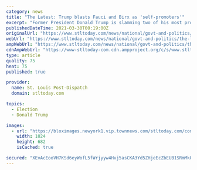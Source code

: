 ```yaml
---
category: news
title: "The Latest: Trump blasts Fauci and Birx as 'self-promoters'"
excerpt: "Former President Donald Trump is slamming two of his most prominent coronavirus advisers. He says Dr. Anthony Fauci and Dr. Deborah Birx are “two self-promoters trying to reinvent"
publishedDateTime: 2021-03-30T00:19:00Z
originalUrl: "https://www.stltoday.com/news/national/govt-and-politics/the-latest-trump-blasts-fauci-and-birx-as-self-promoters/article_9547da67-c29a-5bdd-80a2-0d76e7977549.html"
webUrl: "https://www.stltoday.com/news/national/govt-and-politics/the-latest-trump-blasts-fauci-and-birx-as-self-promoters/article_9547da67-c29a-5bdd-80a2-0d76e7977549.html"
ampWebUrl: "https://www.stltoday.com/news/national/govt-and-politics/the-latest-trump-blasts-fauci-and-birx-as-self-promoters/article_9547da67-c29a-5bdd-80a2-0d76e7977549.amp.html"
cdnAmpWebUrl: "https://www-stltoday-com.cdn.ampproject.org/c/s/www.stltoday.com/news/national/govt-and-politics/the-latest-trump-blasts-fauci-and-birx-as-self-promoters/article_9547da67-c29a-5bdd-80a2-0d76e7977549.amp.html"
type: article
quality: 75
heat: 75
published: true

provider:
  name: St. Louis Post-Dispatch
  domain: stltoday.com

topics:
  - Election
  - Donald Trump

images:
  - url: "https://bloximages.newyork1.vip.townnews.com/stltoday.com/content/tncms/assets/v3/editorial/4/63/463d1623-cde5-5534-9873-b100324048d9/6062168a5c9c0.image.jpg?resize=1024%2C682"
    width: 1024
    height: 682
    isCached: true

secured: "XEvAcEooVH7KSd6eyWofL5fWrjyyw4Hvj5asCKA3Yd5ZHjeEcZbEUB1SRmMkUv407+m6+Fe5zsXyXItr2MShQERKJdZfLRekM7WWNsdpoRcaj0UEGga/uDQEvCq1I7naB8R8DhGlcdkkBPf9Y+zuBG8iwCjgXVBBaamL1UqgfLHH9Z9z46uw6pzi0APzkBhkqDdpaBs+yXir9PJWFqKKSS+PHg2YYIsDHBjBd6AVhZV/loiRjlekVSgjosbHTfvH65e83cKvdQQuV4ofI7Da/Y3uIhq/tfhbQwzFO3YTOQ63bzByNP7+KwsEwtAcDr+kJKMm7locPnU9FyEmKqb1DH0LJSdpyNPPZ3wWZze+HIg=;+S/vxCRulplh5MudOjhy9A=="
---
```



